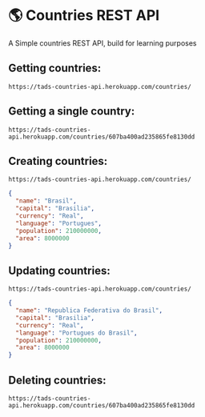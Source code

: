 # 🌎 Countries REST API

A Simple countries REST API, build for learning purposes

## Getting countries:

```
https://tads-countries-api.herokuapp.com/countries/
```

## Getting a single country:

```
https://tads-countries-api.herokuapp.com/countries/607ba400ad235865fe8130dd
```

## Creating countries:


```
https://tads-countries-api.herokuapp.com/countries/
```


```json
{
  "name": "Brasil",
  "capital": "Brasilia",
  "currency": "Real",
  "language": "Portugues",
  "population": 210000000,
  "area": 8000000
}
```

## Updating countries:

```
https://tads-countries-api.herokuapp.com/countries/
```


```json
{
  "name": "Republica Federativa do Brasil",
  "capital": "Brasilia",
  "currency": "Real",
  "language": "Portugues do Brasil",
  "population": 210000000,
  "area": 8000000
}
```
## Deleting countries:

```
https://tads-countries-api.herokuapp.com/countries/607ba400ad235865fe8130dd
```

